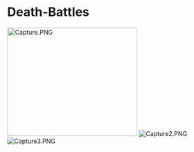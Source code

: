 # Death-Battles
<img src="/JPerez5/Death-Battles/blob/master/Capture.PNG?raw=true" width="300" height="250" alt="Capture.PNG"> <img src="/JPerez5/Death-Battles/blob/master/Capture2.PNG?raw=true" alt="Capture2.PNG"> <img src="/JPerez5/Death-Battles/blob/master/Capture3.PNG?raw=true" alt="Capture3.PNG">
